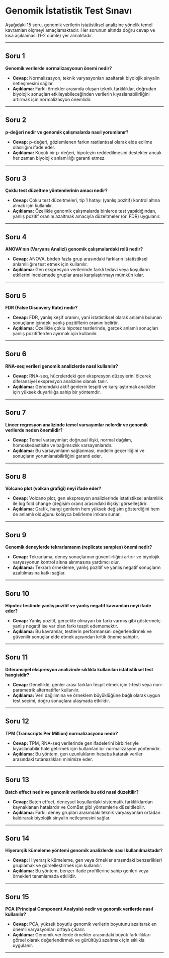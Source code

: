 # Genomik İstatistik Test Sınavı

Aşağıdaki 15 soru, genomik verilerin istatistiksel analizine yönelik temel kavramları ölçmeyi amaçlamaktadır. Her sorunun altında doğru cevap ve kısa açıklaması (1-2 cümle) yer almaktadır.

---

## Soru 1
**Genomik verilerde normalizasyonun önemi nedir?**

- **Cevap:** Normalizasyon, teknik varyasyonları azaltarak biyolojik sinyalin netleşmesini sağlar.  
- **Açıklama:** Farklı örnekler arasında oluşan teknik farklılıklar, doğrudan biyolojik sonuçları etkileyebileceğinden verilerin kıyaslanabilirliğini artırmak için normalizasyon önemlidir.

---

## Soru 2
**p-değeri nedir ve genomik çalışmalarda nasıl yorumlanır?**

- **Cevap:** p-değeri, gözlemlenen farkın rastlantısal olarak elde edilme olasılığını ifade eder.  
- **Açıklama:** Küçük bir p-değeri, hipotezin reddedilmesini destekler ancak her zaman biyolojik anlamlılığı garanti etmez.

---

## Soru 3
**Çoklu test düzeltme yöntemlerinin amacı nedir?**

- **Cevap:** Çoklu test düzeltmeleri, tip 1 hatayı (yanlış pozitif) kontrol altına almak için kullanılır.  
- **Açıklama:** Özellikle genomik çalışmalarda binlerce test yapıldığından, yanlış pozitif oranını azaltmak amacıyla düzeltmeler (ör. FDR) uygulanır.

---

## Soru 4
**ANOVA'nın (Varyans Analizi) genomik çalışmalardaki rolü nedir?**

- **Cevap:** ANOVA, birden fazla grup arasındaki farkların istatistiksel anlamlılığını test etmek için kullanılır.  
- **Açıklama:** Gen ekspresyon verilerinde farklı tedavi veya koşulların etkilerini incelemede gruplar arası karşılaştırmayı mümkün kılar.

---

## Soru 5
**FDR (False Discovery Rate) nedir?**

- **Cevap:** FDR, yanlış keşif oranını, yani istatistiksel olarak anlamlı bulunan sonuçların içindeki yanlış pozitiflerin oranını belirtir.  
- **Açıklama:** Özellikle çoklu hipotez testlerinde, gerçek anlamlı sonuçları yanlış pozitiflerden ayırmak için kullanılır.

---

## Soru 6
**RNA-seq verileri genomik analizlerde nasıl kullanılır?**

- **Cevap:** RNA-seq, hücrelerdeki gen ekspresyon düzeylerini ölçerek diferansiyel ekspresyon analizine olanak tanır.  
- **Açıklama:** Genomdaki aktif genlerin tespiti ve karşılaştırmalı analizler için yüksek duyarlılığa sahip bir yöntemdir.

---

## Soru 7
**Lineer regresyon analizinde temel varsayımlar nelerdir ve genomik verilerde neden önemlidir?**

- **Cevap:** Temel varsayımlar; doğrusal ilişki, normal dağılım, homoskedastisite ve bağımsızlık varsayımlarıdır.  
- **Açıklama:** Bu varsayımların sağlanması, modelin geçerliliğini ve sonuçların yorumlanabilirliğini garanti eder.

---

## Soru 8
**Volcano plot (volkan grafiği) neyi ifade eder?**

- **Cevap:** Volcano plot, gen ekspresyon analizlerinde istatistiksel anlamlılık ile log fold change (değişim oranı) arasındaki ilişkiyi görselleştirir.  
- **Açıklama:** Grafik, hangi genlerin hem yüksek değişim gösterdiğini hem de anlamlı olduğunu kolayca belirleme imkanı sunar.

---

## Soru 9
**Genomik deneylerde tekrarlamanın (replicate samples) önemi nedir?**

- **Cevap:** Tekrarlama, deney sonuçlarının güvenilirliğini artırır ve biyolojik varyasyonun kontrol altına alınmasına yardımcı olur.  
- **Açıklama:** Tekrarlı örnekleme, yanlış pozitif ve yanlış negatif sonuçların azaltılmasına katkı sağlar.

---

## Soru 10
**Hipotez testinde yanlış pozitif ve yanlış negatif kavramları neyi ifade eder?**

- **Cevap:** Yanlış pozitif, gerçekte olmayan bir farkı varmış gibi göstermek; yanlış negatif ise var olan farkı tespit edememektir.  
- **Açıklama:** Bu kavramlar, testlerin performansını değerlendirmek ve güvenilir sonuçlar elde etmek açısından kritik öneme sahiptir.

---

## Soru 11
**Diferansiyel ekspresyon analizinde sıklıkla kullanılan istatistiksel test hangisidir?**

- **Cevap:** Genellikle, genler arası farkları tespit etmek için t-testi veya non-parametrik alternatifler kullanılır.  
- **Açıklama:** Veri dağılımına ve örneklem büyüklüğüne bağlı olarak uygun test seçimi, doğru sonuçlara ulaşmada etkilidir.

---

## Soru 12
**TPM (Transcripts Per Million) normalizasyonu nedir?**

- **Cevap:** TPM, RNA-seq verilerinde gen ifadelerini birbirleriyle kıyaslanabilir hale getirmek için kullanılan bir normalizasyon yöntemidir.  
- **Açıklama:** Bu yöntem, gen uzunluklarını hesaba katarak veriler arasındaki tutarsızlıkları minimize eder.

---

## Soru 13
**Batch effect nedir ve genomik verilerde bu etki nasıl düzeltilir?**

- **Cevap:** Batch effect, deneysel koşullardaki sistematik farklılıklardan kaynaklanan hatalardır ve ComBat gibi yöntemlerle düzeltilebilir.  
- **Açıklama:** Farklı deney grupları arasındaki teknik varyasyonları ortadan kaldırarak biyolojik sinyalin netleşmesini sağlar.

---

## Soru 14
**Hiyerarşik kümeleme yöntemi genomik analizlerde nasıl kullanılmaktadır?**

- **Cevap:** Hiyerarşik kümeleme, gen veya örnekler arasındaki benzerlikleri gruplamak ve görselleştirmek için kullanılır.  
- **Açıklama:** Bu yöntem, benzer ifade profillerine sahip genleri veya örnekleri tanımlamada etkilidir.

---

## Soru 15
**PCA (Principal Component Analysis) nedir ve genomik verilerde nasıl kullanılır?**

- **Cevap:** PCA, yüksek boyutlu genomik verilerin boyutunu azaltarak en önemli varyasyonları ortaya çıkarır.  
- **Açıklama:** Genomik verilerde örnekler arasındaki büyük farklılıkları görsel olarak değerlendirmek ve gürültüyü azaltmak için sıklıkla uygulanır.

---
